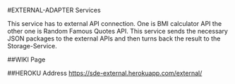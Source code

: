 #EXTERNAL-ADAPTER Services     

This service has to external API connection. One is BMI calculator API the other one is Random Famous Quotes API. This service sends the necessary JSON packages to the external APIs and then turns back the result to the Storage-Service.

##WIKI Page

##HEROKU Address
https://sde-external.herokuapp.com/external/

